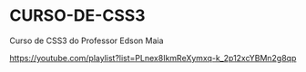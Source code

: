 # CURSO-DE-CSS3
 Curso de CSS3 do Professor Edson Maia

 https://youtube.com/playlist?list=PLnex8IkmReXymxq-k_2p12xcYBMn2g8qp
